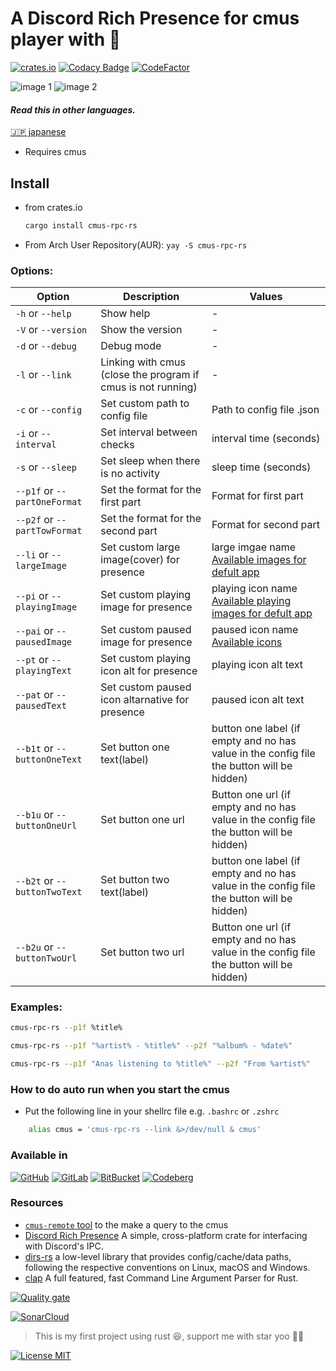 # A Discord Rich Presence for cmus player with 🦀

[![crates.io](https://img.shields.io/crates/v/cmus-rpc-rs?style=for-the-badge)](https://crates.io/crates/cmus-rpc-rs)
[![Codacy Badge](https://api.codacy.com/project/badge/Grade/3e0d24aa2c1441e484622b8540193cdf)](https://app.codacy.com/gh/anas-elgarhy/cmus-rpc-rs?utm_source=github.com&utm_medium=referral&utm_content=Anas-Elgarhy/cmus-rpc&utm_campaign=Badge_Grade_Settings)
[![CodeFactor](https://www.codefactor.io/repository/github/anas-elgarhy/cmus-rpc-rs/badge)](https://www.codefactor.io/repository/github/anas-elgarhy/cmus-rpc)

<img alt="image 1" src="./Screenshots/1_0.1.0.png">
<img alt="image 2" src="./Screenshots/2_0.1.0.png">

#### *Read this in other languages.*

[🇯🇵 japanese](translations/README-jp.md)

- Requires cmus

## Install

- from crates.io
    ```bash
    cargo install cmus-rpc-rs 
    ```
- From Arch User Repository(AUR): `yay -S cmus-rpc-rs`


### Options:

| Option                       | Description                                                  | Values                                                                                    |
| ---------------------------- | ------------------------------------------------------------ | ----------------------------------------------------------------------------------------- |
| `-h` or `--help`             | Show help                                                | -                                                                                         |
| `-V` or `--version`          | Show the version                                             | -                                                                                         |
| `-d` or `--debug`            | Debug mode                                                   | -                                                                                         |
| `-l` or `--link`             | Linking with cmus (close the program if cmus is not running) | -                                                                                         |
| `-c` or `--config`           | Set custom path to config file                               | Path to config file .json                                                                 |
| `-i` or `--interval`         | Set interval between checks                                  | interval time (seconds)                                                                   |
| `-s` or `--sleep`            | Set sleep when there is no activity                          | sleep time (seconds)                                                                      |
| `--p1f` or `--partOneFormat` | Set the format for the first part                            | Format for first part                                                                     |
| `--p2f` or `--partTowFormat` | Set the format for the second part                           | Format for second part                                                                    |
| `--li` or `--largeImage`     | Set custom large image(cover) for presence                   | large imgae name [Available images for defult app](./assets/cover/)                       |
| `--pi` or `--playingImage`   | Set custom playing image for presence                        | playing icon name [Available playing images for defult app](./assets/play_icons/)         |
| `--pai` or `--pausedImage`   | Set custom paused image for presence                         | paused icon name [Available icons](./assets/pause_icons/)                                 |
| `--pt` or `--playingText`    | Set custom playing icon alt for presence                     | playing icon alt text                                                                     |
| `--pat` or `--pausedText`    | Set custom paused icon altarnative for presence              | paused icon alt text                                                                      |
| `--b1t` or `--buttonOneText` | Set button one text(label)                                   | button one label (if empty and no has value in the config file the button will be hidden) |
| `--b1u` or `--buttonOneUrl`  | Set button one url                                           | Button one url (if empty and no has value in the config file the button will be hidden)   |
| `--b2t` or `--buttonTwoText` | Set button two text(label)                                   | button one label (if empty and no has value in the config file the button will be hidden) |
| `--b2u` or `--buttonTwoUrl`  | Set button two url                                           | Button one url (if empty and no has value in the config file the button will be hidden)   |

### Examples:

```bash
cmus-rpc-rs --p1f %title%
```

```bash
cmus-rpc-rs --p1f "%artist% - %title%" --p2f "%album% - %date%"
```

```bash
cmus-rpc-rs --p1f "Anas listening to %title%" --p2f "From %artist%"
```

### How to do auto run when you start the cmus

- Put the following line in your shellrc file e.g. `.bashrc` or `.zshrc`

```bash
    alias cmus = 'cmus-rpc-rs --link &>/dev/null & cmus'
```

### Available in

[![GitHub](https://img.shields.io/badge/GitHub-Main%20repo-brightgreen?style=for-the-badge&logo=GitHub)](https://github.com/anas-elgarhy/cmus-rpc-rs)
[![GitLab](https://img.shields.io/badge/GitLab-Mirror%20repo-brightgreen?style=for-the-badge&logo=GitLab)](https://gitlab.com/anas-elgarhy/cmus-rpc-rs)
[![BitBucket](https://img.shields.io/badge/BitBucket-Mirror%20repo-brightgreen?style=for-the-badge&logo=BitBucket)](https://bitbucket.org/anas_elgarhy/cmus-rpc-rs)
[![Codeberg](https://img.shields.io/badge/Codeberg-Mirror%20repo-brightgreen?style=for-the-badge&logo=Codeberg)](https://codeberg.org/anas-elgarhy/cmus-rpc-rs)

### Resources

- [`cmus-remote` tool](https://github.com/cmus/cmus) to the make a query to the cmus
- [Discord Rich Presence](https://github.com/nickofolas/discord-rich-presence) A simple, cross-platform crate for interfacing with Discord's IPC.
- [dirs-rs](https://github.com/dirs-dev/dirs-rs) a low-level library that provides config/cache/data paths, following the respective conventions on Linux, macOS and Windows.
- [clap](https://github.com/clap-rs/clap) A full featured, fast Command Line Argument Parser for Rust.

[![Quality gate](https://sonarcloud.io/api/project_badges/quality_gate?project=anas-elgarhy_cmus-rpc-rs)](https://sonarcloud.io/summary/new_code?id=Anas-Elgarhy_cmus-rpc)

[![SonarCloud](https://sonarcloud.io/images/project_badges/sonarcloud-black.svg)](https://sonarcloud.io/summary/new_code?id=anas-elgarhy_cmus-rpc-rs)

> This is my first project using rust 😆, support me with star yoo 💙🦀

[![License MIT](https://img.shields.io/badge/license-MIT-green.svg)](https://spdx.org/licenses/MIT.html)
